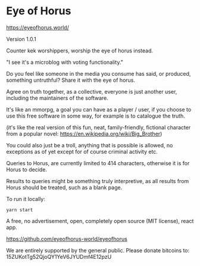 # Eye of Horus

https://eyeofhorus.world/



Version 1.0.1



Counter kek worshippers, worship the eye of horus instead.

"I see it's a microblog with voting functionality."



Do you feel like someone in the media you consume has said, or produced, something untruthful? Share it with the eye of horus.

Agree on truth together, as a collective, everyone is just another user, including the maintainers of the software.

It's like an mmorpg, a goal you can have as a player / user, if you choose to use this free software in some way, for example is to catalogue the truth.

(it's like the real version of this fun, neat, family-friendly, fictional character from a popular novel: https://en.wikipedia.org/wiki/Big_Brother)

You could also just be a troll, anything that is possible is allowed, no exceptions as of yet except for of course criminal activity etc.



Queries to Horus, are currently limited to 414 characters, otherwise it is for Horus to decide.

Results to queries might be something truly interpretive, as all results from Horus should be treated, such as a blank page.



To run it locally:

```
yarn start
```



A free, no advertisement, open, completely open source (MIT license), react app.

https://github.com/eyeofhorus-world/eyeofhorus



We are entirely supported by the general public.
Please donate bitcoins to:
15ZUKotTg52QjoQY1YeV6JYUDmf4E12pzU